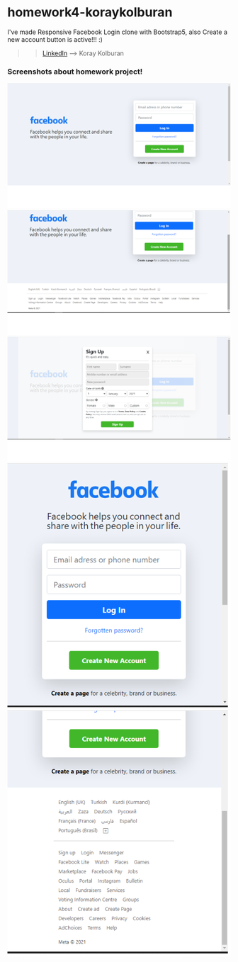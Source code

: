 # homework4-koraykolburan
I've made Responsive Facebook Login clone with Bootstrap5, also Create a new account button is active!!! :)

> > [LinkedIn](https://www.linkedin.com/in/koray-kolburan/) --> Koray Kolburan

### Screenshots about homework project!
 ![Homework 4 ](assets/img/screenshots/screenshot_1.png.bmp) 
 ![Homework 4 ](assets/img/screenshots/screenshot_2.png.bmp) 
 ![Homework 4 ](assets/img/screenshots/screenshot_3.png.bmp) 
 ![Homework 4 ](assets/img/screenshots/screenshot_4.png.bmp) 
 ![Homework 4 ](assets/img/screenshots/screenshot_5.png.bmp) 
